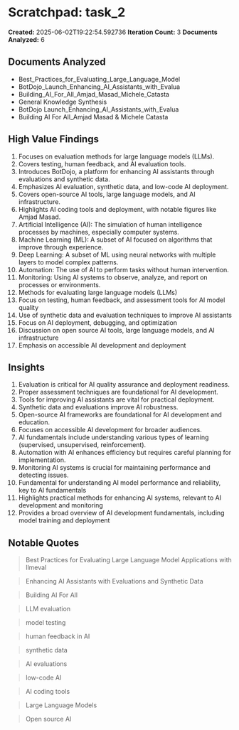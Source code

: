 # Scratchpad: task_2

**Created:** 2025-06-02T19:22:54.592736
**Iteration Count:** 3
**Documents Analyzed:** 6

## Documents Analyzed
- Best_Practices_for_Evaluating_Large_Language_Model
- BotDojo_Launch_Enhancing_AI_Assistants_with_Evalua
- Building_AI_For_All_Amjad_Masad_Michele_Catasta
- General Knowledge Synthesis
- BotDojo Launch_Enhancing_AI_Assistants_with_Evalua
- Building AI For All_Amjad Masad & Michele Catasta

## High Value Findings
1. Focuses on evaluation methods for large language models (LLMs).
2. Covers testing, human feedback, and AI evaluation tools.
3. Introduces BotDojo, a platform for enhancing AI assistants through evaluations and synthetic data.
4. Emphasizes AI evaluation, synthetic data, and low-code AI deployment.
5. Covers open-source AI tools, large language models, and AI infrastructure.
6. Highlights AI coding tools and deployment, with notable figures like Amjad Masad.
7. Artificial Intelligence (AI): The simulation of human intelligence processes by machines, especially computer systems.
8. Machine Learning (ML): A subset of AI focused on algorithms that improve through experience.
9. Deep Learning: A subset of ML using neural networks with multiple layers to model complex patterns.
10. Automation: The use of AI to perform tasks without human intervention.
11. Monitoring: Using AI systems to observe, analyze, and report on processes or environments.
12. Methods for evaluating large language models (LLMs)
13. Focus on testing, human feedback, and assessment tools for AI model quality
14. Use of synthetic data and evaluation techniques to improve AI assistants
15. Focus on AI deployment, debugging, and optimization
16. Discussion on open source AI tools, large language models, and AI infrastructure
17. Emphasis on accessible AI development and deployment

## Insights
1. Evaluation is critical for AI quality assurance and deployment readiness.
2. Proper assessment techniques are foundational for AI development.
3. Tools for improving AI assistants are vital for practical deployment.
4. Synthetic data and evaluations improve AI robustness.
5. Open-source AI frameworks are foundational for AI development and education.
6. Focuses on accessible AI development for broader audiences.
7. AI fundamentals include understanding various types of learning (supervised, unsupervised, reinforcement).
8. Automation with AI enhances efficiency but requires careful planning for implementation.
9. Monitoring AI systems is crucial for maintaining performance and detecting issues.
10. Fundamental for understanding AI model performance and reliability, key to AI fundamentals
11. Highlights practical methods for enhancing AI systems, relevant to AI development and monitoring
12. Provides a broad overview of AI development fundamentals, including model training and deployment

## Notable Quotes
> Best Practices for Evaluating Large Language Model Applications with llmeval

> Enhancing AI Assistants with Evaluations and Synthetic Data

> Building AI For All

> LLM evaluation

> model testing

> human feedback in AI

> synthetic data

> AI evaluations

> low-code AI

> AI coding tools

> Large Language Models

> Open source AI
